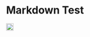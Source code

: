 # Markdown Test

<html>
<head>
</head>
<body>
  <img src="" height="20" width="20" />
</body>
</html>
